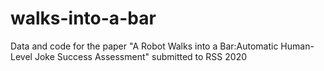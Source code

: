 # walks-into-a-bar
Data and code for the paper "A Robot Walks into a Bar:Automatic Human-Level Joke Success Assessment" submitted to RSS 2020
